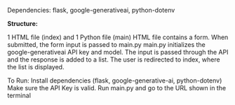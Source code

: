 Dependencies: flask, google-generativeai, python-dotenv

**Structure:**

1 HTML file (index) and 1 Python file (main)
HTML file contains a form. When submitted, the form input is passed to main.py
main.py initializes the google-generativeai API key and model.
The input is passed through the API and the response is added to a list.
The user is redirected to index, where the list is displayed.

To Run:
Install dependencies (flask, google-generative-ai, python-dotenv)
Make sure the API Key is valid.
Run main.py and go to the URL shown in the terminal
